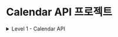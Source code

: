 # Calendar API 프로젝트

<details>
<summary>Level 1 - Calendar API</summary>

## 프로젝트 소개
이 프로젝트는 일정 관리를 위한 기본적인 CRUD(Create, Read, Update, Delete) 기능을 제공하는 REST API입니다.

## 기술 스택
- Java 17
- Spring Boot 3.4.0
- Spring Data JPA
- H2 Database
- Lombok
- Gradle

## ERD (Entity Relationship Diagram)

```mermaid
erDiagram
CALENDAR {
Long id PK "자동 생성되는 기본키"
String name "일정 담당자 이름"
String title "일정 제목"
String details "일정 상세 내용"
LocalDateTime createdDate "생성 일시"
LocalDateTime lastModifiedDate "수정 일시"
}  
```

## API 엔드포인트

### 1. 일정 생성
- **POST** `/calendar`
- Request Body:
  ```json
  {
      "name": "일정 이름",
      "title": "일정 제목",
      "details": "일정 상세내용"
  }


### 2. 일정 조회
- 단일 조회: **GET** `/calendar/{id}`
- 전체 조회: **GET** `/calendar/all`

### 3. 일정 수정
- **PATCH** `/calendar/{id}`
- Request Body:
  ```json
  {
      "name": "수정된 이름",
      "title": "수정된 제목",
      "details": "수정된 상세내용"
  }
  ```

### 4. 일정 삭제
- **DELETE** `/calendar/{id}`

## 주요 기능
- 일정 데이터의 생성 시간(`createdDate`)과 수정 시간(`lastModifiedDate`) 자동 기록
- JPA Auditing을 통한 시간 정보 자동 관리
- DTO 패턴을 통한 데이터 전송 계층 분리

## 프로젝트 구조
src/main/java/com/example/demo/lv1/
├── controller
│ └── CalendarController.java
├── service
│ ├── ServiceCalendar.java
│ └── CalendarService.java
├── repository
│ └── CalendarRepository.java
├── entity
│ └── CalendarEntity.java
└── dto
├── RequestCalendarDto.java
└── ResponseCalendarDto.java

## 데이터베이스 설정
H2 인메모리 데이터베이스를 사용하며, 다음 설정으로 접근 가능합니다:
- URL: `jdbc:h2:mem:testdb`
- Username: `sa`
- Password: (빈 값)
- H2 콘솔: `http://localhost:8080/h2-console`

## 빌드 및 실행 방법

bash
프로젝트 빌드
./gradlew build
애플리케이션 실행
./gradlew bootRun

## 참고사항
- 애플리케이션 실행 시 자동으로 테이블이 생성됩니다
- 인메모리 데이터베이스를 사용하므로 애플리케이션 재시작 시 데이터가 초기화됩니다

</details>